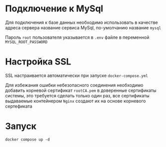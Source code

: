 # Подключение к MySql

Для подключения к базе данных необходимо использовать в качестве адреса сервера
название сервиса MySql, по-умолчанию название `mysql`

Пароль `root` пользователя указывается в `.env` файле в переменной 
`MYSQL_ROOT_PASSWORD`

# Настройка SSL

SSL настраивается автоматически при запуске `docker-compose.yml`

Для избежания ошибки небезопасного соединения необходимо добавить 
корневой сертификат `rootCA.pem` в доверенные сертификаты системы, это требуется сделать
только один раз, все сертификаты выдаваемые контейнером `Nginx` создают их на основе
корневого сертефиката

# Запуск

`docker compose up -d`
